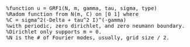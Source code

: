 <pre>
%function u = GRF1(N, m, gamma, tau, sigma, type)
%Radom function from N(m, C) on [0 1] where
%C = sigma^2(-Delta + tau^2 I)^(-gamma)
%with periodic, zero dirichlet, and zero neumann boundary.
%Dirichlet only supports m = 0.
%N is the # of Fourier modes, usually, grid size / 2.
</pre>
